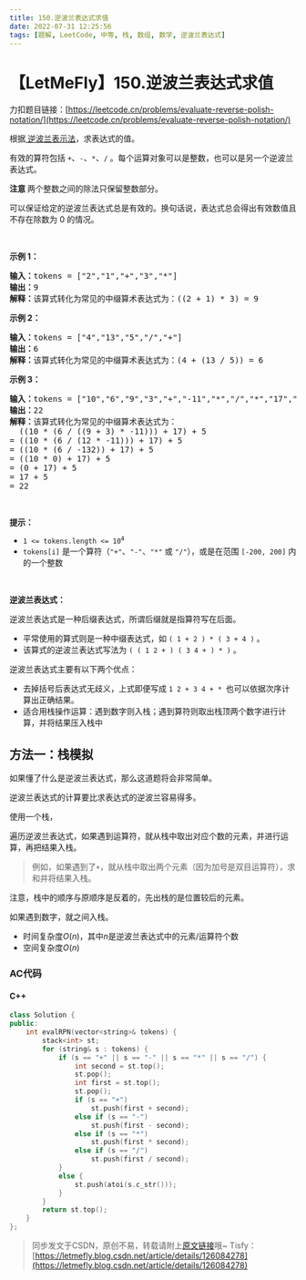 ```yaml
---
title: 150.逆波兰表达式求值
date: 2022-07-31 12:25:56
tags: [题解, LeetCode, 中等, 栈, 数组, 数学, 逆波兰表达式]
---
```


# 【LetMeFly】150.逆波兰表达式求值

力扣题目链接：[https://leetcode.cn/problems/evaluate-reverse-polish-notation/](https://leetcode.cn/problems/evaluate-reverse-polish-notation/)

<p>根据<a href="https://baike.baidu.com/item/%E9%80%86%E6%B3%A2%E5%85%B0%E5%BC%8F/128437" target="_blank"> 逆波兰表示法</a>，求表达式的值。</p>

<p>有效的算符包括&nbsp;<code>+</code>、<code>-</code>、<code>*</code>、<code>/</code>&nbsp;。每个运算对象可以是整数，也可以是另一个逆波兰表达式。</p>

<p><b>注意&nbsp;</b>两个整数之间的除法只保留整数部分。</p>

<p>可以保证给定的逆波兰表达式总是有效的。换句话说，表达式总会得出有效数值且不存在除数为 0 的情况。</p>

<p>&nbsp;</p>

<p><strong>示例&nbsp;1：</strong></p>

<pre>
<strong>输入：</strong>tokens = ["2","1","+","3","*"]
<strong>输出：</strong>9
<strong>解释：</strong>该算式转化为常见的中缀算术表达式为：((2 + 1) * 3) = 9
</pre>

<p><strong>示例&nbsp;2：</strong></p>

<pre>
<strong>输入：</strong>tokens = ["4","13","5","/","+"]
<strong>输出：</strong>6
<strong>解释：</strong>该算式转化为常见的中缀算术表达式为：(4 + (13 / 5)) = 6
</pre>

<p><strong>示例&nbsp;3：</strong></p>

<pre>
<strong>输入：</strong>tokens = ["10","6","9","3","+","-11","*","/","*","17","+","5","+"]
<strong>输出：</strong>22
<strong>解释：</strong>该算式转化为常见的中缀算术表达式为：
  ((10 * (6 / ((9 + 3) * -11))) + 17) + 5
= ((10 * (6 / (12 * -11))) + 17) + 5
= ((10 * (6 / -132)) + 17) + 5
= ((10 * 0) + 17) + 5
= (0 + 17) + 5
= 17 + 5
= 22</pre>

<p>&nbsp;</p>

<p><strong>提示：</strong></p>

<ul>
	<li><code>1 &lt;= tokens.length &lt;= 10<sup>4</sup></code></li>
	<li><code>tokens[i]</code>&nbsp;是一个算符（<code>"+"</code>、<code>"-"</code>、<code>"*"</code> 或 <code>"/"</code>），或是在范围 <code>[-200, 200]</code> 内的一个整数</li>
</ul>

<p>&nbsp;</p>

<p><strong>逆波兰表达式：</strong></p>

<p>逆波兰表达式是一种后缀表达式，所谓后缀就是指算符写在后面。</p>

<ul>
	<li>平常使用的算式则是一种中缀表达式，如 <code>( 1 + 2 ) * ( 3 + 4 )</code> 。</li>
	<li>该算式的逆波兰表达式写法为 <code>( ( 1 2 + ) ( 3 4 + ) * )</code> 。</li>
</ul>

<p>逆波兰表达式主要有以下两个优点：</p>

<ul>
	<li>去掉括号后表达式无歧义，上式即便写成 <code>1 2 + 3 4 + * </code>也可以依据次序计算出正确结果。</li>
	<li>适合用栈操作运算：遇到数字则入栈；遇到算符则取出栈顶两个数字进行计算，并将结果压入栈中</li>
</ul>


    
## 方法一：栈模拟

如果懂了什么是逆波兰表达式，那么这道题将会非常简单。

逆波兰表达式的计算要比求表达式的逆波兰容易得多。

使用一个栈，

遍历逆波兰表达式，如果遇到运算符，就从栈中取出对应个数的元素，并进行运算，再把结果入栈。

> 例如，如果遇到了```+```，就从栈中取出两个元素（因为加号是双目运算符），求和并将结果入栈。

注意，栈中的顺序与原顺序是反着的，先出栈的是位置较后的元素。

如果遇到数字，就之间入栈。

+ 时间复杂度$O(n)$，其中$n$是逆波兰表达式中的元素/运算符个数
+ 空间复杂度$O(n)$

### AC代码

#### C++

```cpp
class Solution {
public:
    int evalRPN(vector<string>& tokens) {
        stack<int> st;
        for (string& s : tokens) {
            if (s == "+" || s == "-" || s == "*" || s == "/") {
                int second = st.top();
                st.pop();
                int first = st.top();
                st.pop();
                if (s == "+")
                    st.push(first + second);
                else if (s == "-")
                    st.push(first - second);
                else if (s == "*")
                    st.push(first * second);
                else if (s == "/")
                    st.push(first / second);
            }
            else {
                st.push(atoi(s.c_str()));
            }
        }
        return st.top();
    }
};
```

> 同步发文于CSDN，原创不易，转载请附上[原文链接](https://blog.letmefly.xyz/2022/07/31/LeetCode%200150.%E9%80%86%E6%B3%A2%E5%85%B0%E8%A1%A8%E8%BE%BE%E5%BC%8F%E6%B1%82%E5%80%BC/)哦~
> Tisfy：[https://letmefly.blog.csdn.net/article/details/126084278](https://letmefly.blog.csdn.net/article/details/126084278)
